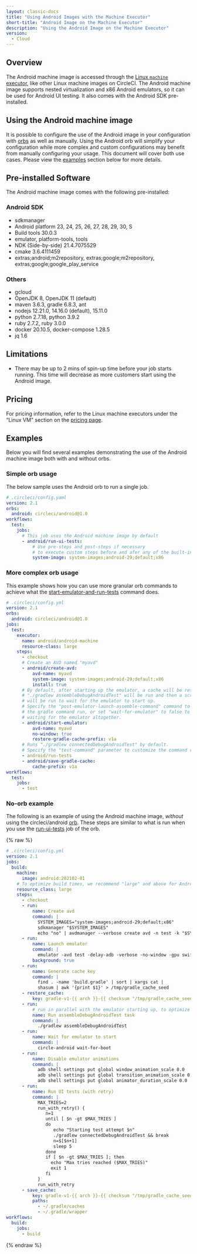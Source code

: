 ```yaml
---
layout: classic-docs
title: "Using Android Images with the Machine Executor"
short-title: "Android Image on the Machine Executor"
description: "Using the Android Image on the Machine Executor"
version:
  - Cloud
---
```


## Overview

The Android machine image is accessed through the [Linux `machine` executor]({{site.baseurl}}/2.0/configuration-reference/#machine-executor-linux), like other Linux machine images on CircleCI. The Android machine image supports nested virtualization and x86 Android emulators, so it can be used for Android UI testing. It also comes with the Android SDK pre-installed.

## Using the Android machine image

It is possible to configure the use of the Android image in your configuration with [orbs]({{site.baseurl}}/2.0/orb-intro) as well as manually. Using the Android orb will simplify your configuration while more complex and custom configurations may benefit from manually configuring your usage. This document will cover both use cases. Please view the [examples](#examples) section below for more details.

## Pre-installed Software

The Android machine image comes with the following pre-installed:

### Android SDK
- sdkmanager
- Android platform 23, 24, 25, 26, 27, 28, 29, 30, S
- Build tools 30.0.3
- emulator, platform-tools, tools
- NDK (Side-by-side) 21.4.7075529
- cmake 3.6.4111459
- extras;android;m2repository, extras;google;m2repository, extras;google;google_play_service

### Others
- gcloud
- OpenJDK 8, OpenJDK 11 (default)
- maven 3.6.3, gradle 6.8.3, ant
- nodejs 12.21.0, 14.16.0 (default), 15.11.0
- python 2.7.18, python 3.9.2
- ruby 2.7.2, ruby 3.0.0
- docker 20.10.5, docker-compose 1.28.5
- jq 1.6

## Limitations

* There may be up to 2 mins of spin-up time before your job starts running. This time will decrease as more customers start using the Android image.

## Pricing

For pricing information, refer to the Linux machine executors under the “Linux VM" section on the [pricing page](https://circleci.com/pricing/).


## Examples

Below you will find several examples demonstrating the use of the Android machine image both with and without orbs.

### Simple orb usage

The below sample uses the Android orb to run a single job.

```yaml
# .circleci/config.yaml
version: 2.1
orbs:
  android: circleci/android@1.0
workflows:
  test:
    jobs:
      # This job uses the Android machine image by default
      - android/run-ui-tests:
          # Use pre-steps and post-steps if necessary
          # to execute custom steps before and afer any of the built-in steps
          system-image: system-images;android-29;default;x86
```


### More complex orb usage

This example shows how you can use more granular orb commands to achieve what the [start-emulator-and-run-tests](https://circleci.com/developer/orbs/orb/circleci/android#commands-start-emulator-and-run-tests) command does.

```yaml
# .circleci/config.yml
version: 2.1
orbs:
  android: circleci/android@1.0
jobs:
  test:
    executor:
      name: android/android-machine
      resource-class: large
    steps:
      - checkout
      # Create an AVD named "myavd"
      - android/create-avd:
          avd-name: myavd
          system-image: system-images;android-29;default;x86
          install: true
      # By default, after starting up the emulator, a cache will be restored,
      # "./gradlew assembleDebugAndroidTest" will be run and then a script
      # will be run to wait for the emulator to start up.
      # Specify the "post-emulator-launch-assemble-command" command to override
      # the gradle command run, or set "wait-for-emulator" to false to disable
      # waiting for the emulator altogether.
      - android/start-emulator:
          avd-name: myavd
          no-window: true
          restore-gradle-cache-prefix: v1a
      # Runs "./gradlew connectedDebugAndroidTest" by default.
      # Specify the "test-command" parameter to customize the command run.
      - android/run-tests
      - android/save-gradle-cache:
          cache-prefix: v1a
workflows:
  test:
    jobs:
      - test
```


### No-orb example

The following is an example of using the Android machine image, _without_ using the circleci/android [orb](https://circleci.com/developer/orbs/orb/circleci/android). These steps are similar to what is run when you use the [run-ui-tests](https://circleci.com/developer/orbs/orb/circleci/android#jobs-run-ui-tests) job of the orb.


{% raw %}
```yaml
# .circleci/config.yml
version: 2.1
jobs:
  build:
    machine:
      image: android:202102-01
    # To optimize build times, we recommend "large" and above for Android-related jobs
    resource_class: large
    steps:
      - checkout
      - run:
          name: Create avd
          command: |
            SYSTEM_IMAGES="system-images;android-29;default;x86"
            sdkmanager "$SYSTEM_IMAGES"
            echo "no" | avdmanager --verbose create avd -n test -k "$SYSTEM_IMAGES"
      - run:
          name: Launch emulator
          command: |
            emulator -avd test -delay-adb -verbose -no-window -gpu swiftshader_indirect -no-snapshot -noaudio -no-boot-anim
          background: true
      - run:
          name: Generate cache key
          command: |
            find . -name 'build.gradle' | sort | xargs cat |
            shasum | awk '{print $1}' > /tmp/gradle_cache_seed
      - restore_cache:
          key: gradle-v1-{{ arch }}-{{ checksum "/tmp/gradle_cache_seed" }}
      - run:
          # run in parallel with the emulator starting up, to optimize build time
          name: Run assembleDebugAndroidTest task
          command: |
            ./gradlew assembleDebugAndroidTest
      - run:
          name: Wait for emulator to start
          command: |
            circle-android wait-for-boot
      - run:
          name: Disable emulator animations
          command: |
            adb shell settings put global window_animation_scale 0.0
            adb shell settings put global transition_animation_scale 0.0
            adb shell settings put global animator_duration_scale 0.0
      - run:
          name: Run UI tests (with retry)
          command: |
            MAX_TRIES=2
            run_with_retry() {
               n=1
               until [ $n -gt $MAX_TRIES ]
               do
                  echo "Starting test attempt $n"
                  ./gradlew connectedDebugAndroidTest && break
                  n=$[$n+1]
                  sleep 5
               done
               if [ $n -gt $MAX_TRIES ]; then
                 echo "Max tries reached ($MAX_TRIES)"
                 exit 1
               fi
            }
            run_with_retry 
      - save_cache:
          key: gradle-v1-{{ arch }}-{{ checksum "/tmp/gradle_cache_seed" }}
          paths:
            - ~/.gradle/caches
            - ~/.gradle/wrapper
workflows:
  build:
    jobs:
      - build
```
{% endraw %}

